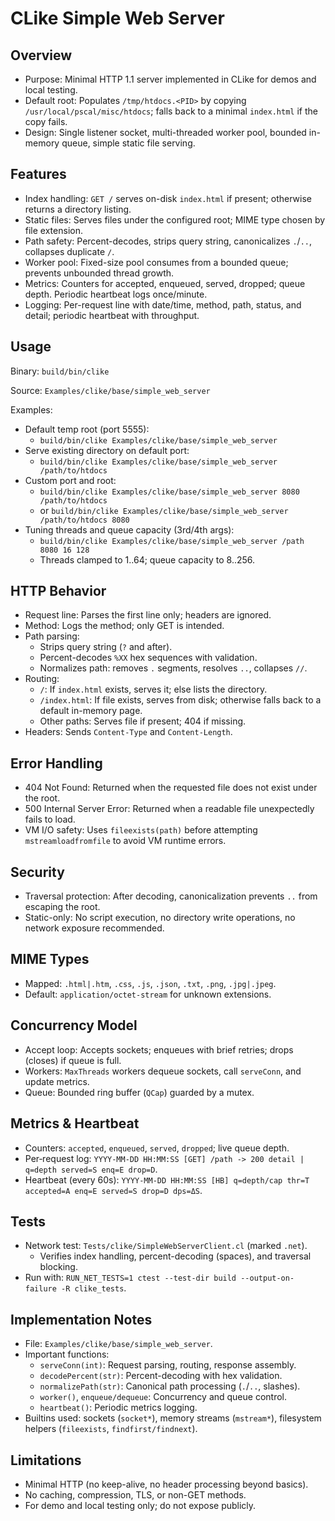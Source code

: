 # CLike Simple Web Server

## Overview
- Purpose: Minimal HTTP 1.1 server implemented in CLike for demos and local testing.
- Default root: Populates `/tmp/htdocs.<PID>` by copying `/usr/local/pscal/misc/htdocs`; falls back to a minimal `index.html` if the copy fails.
- Design: Single listener socket, multi-threaded worker pool, bounded in-memory queue, simple static file serving.

## Features
- Index handling: `GET /` serves on-disk `index.html` if present; otherwise returns a directory listing.
- Static files: Serves files under the configured root; MIME type chosen by file extension.
- Path safety: Percent-decodes, strips query string, canonicalizes `.`/`..`, collapses duplicate `/`.
- Worker pool: Fixed-size pool consumes from a bounded queue; prevents unbounded thread growth.
- Metrics: Counters for accepted, enqueued, served, dropped; queue depth. Periodic heartbeat logs once/minute.
- Logging: Per-request line with date/time, method, path, status, and detail; periodic heartbeat with throughput.

## Usage
Binary: `build/bin/clike`

Source: `Examples/clike/base/simple_web_server`

Examples:
- Default temp root (port 5555):
  - `build/bin/clike Examples/clike/base/simple_web_server`
- Serve existing directory on default port:
  - `build/bin/clike Examples/clike/base/simple_web_server /path/to/htdocs`
- Custom port and root:
  - `build/bin/clike Examples/clike/base/simple_web_server 8080 /path/to/htdocs`
  - or `build/bin/clike Examples/clike/base/simple_web_server /path/to/htdocs 8080`
- Tuning threads and queue capacity (3rd/4th args):
  - `build/bin/clike Examples/clike/base/simple_web_server /path 8080 16 128`
  - Threads clamped to 1..64; queue capacity to 8..256.

## HTTP Behavior
- Request line: Parses the first line only; headers are ignored.
- Method: Logs the method; only GET is intended.
- Path parsing:
  - Strips query string (`?` and after).
  - Percent-decodes `%XX` hex sequences with validation.
  - Normalizes path: removes `.` segments, resolves `..`, collapses `//`.
- Routing:
  - `/`: If `index.html` exists, serves it; else lists the directory.
  - `/index.html`: If file exists, serves from disk; otherwise falls back to a default in-memory page.
  - Other paths: Serves file if present; 404 if missing.
- Headers: Sends `Content-Type` and `Content-Length`.

## Error Handling
- 404 Not Found: Returned when the requested file does not exist under the root.
- 500 Internal Server Error: Returned when a readable file unexpectedly fails to load.
- VM I/O safety: Uses `fileexists(path)` before attempting `mstreamloadfromfile` to avoid VM runtime errors.

## Security
- Traversal protection: After decoding, canonicalization prevents `..` from escaping the root.
- Static-only: No script execution, no directory write operations, no network exposure recommended.

## MIME Types
- Mapped: `.html|.htm`, `.css`, `.js`, `.json`, `.txt`, `.png`, `.jpg|.jpeg`.
- Default: `application/octet-stream` for unknown extensions.

## Concurrency Model
- Accept loop: Accepts sockets; enqueues with brief retries; drops (closes) if queue is full.
- Workers: `MaxThreads` workers dequeue sockets, call `serveConn`, and update metrics.
- Queue: Bounded ring buffer (`QCap`) guarded by a mutex.

## Metrics & Heartbeat
- Counters: `accepted`, `enqueued`, `served`, `dropped`; live queue depth.
- Per‑request log: `YYYY-MM-DD HH:MM:SS [GET] /path -> 200 detail | q=depth served=S enq=E drop=D`.
- Heartbeat (every 60s): `YYYY-MM-DD HH:MM:SS [HB] q=depth/cap thr=T accepted=A enq=E served=S drop=D dps=ΔS`.

## Tests
- Network test: `Tests/clike/SimpleWebServerClient.cl` (marked `.net`).
  - Verifies index handling, percent-decoding (spaces), and traversal blocking.
- Run with: `RUN_NET_TESTS=1 ctest --test-dir build --output-on-failure -R clike_tests`.

## Implementation Notes
- File: `Examples/clike/base/simple_web_server`.
- Important functions:
  - `serveConn(int)`: Request parsing, routing, response assembly.
  - `decodePercent(str)`: Percent-decoding with hex validation.
  - `normalizePath(str)`: Canonical path processing (`.`/`..`, slashes).
  - `worker()`, `enqueue/dequeue`: Concurrency and queue control.
  - `heartbeat()`: Periodic metrics logging.
- Builtins used: sockets (`socket*`), memory streams (`mstream*`), filesystem helpers (`fileexists`, `findfirst/findnext`).

## Limitations
- Minimal HTTP (no keep-alive, no header processing beyond basics).
- No caching, compression, TLS, or non-GET methods.
- For demo and local testing only; do not expose publicly.

